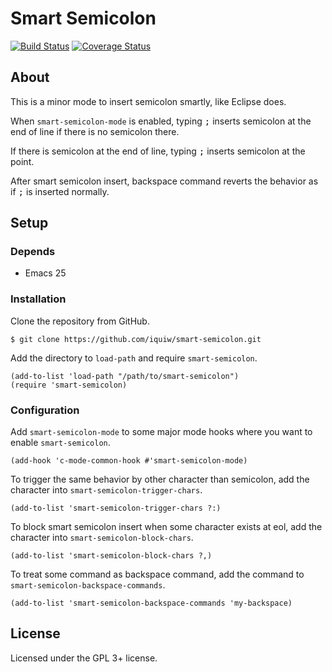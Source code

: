 Smart Semicolon
===============

[![Build Status](https://travis-ci.org/iquiw/smart-semicolon.svg?branch=master)](https://travis-ci.org/iquiw/smart-semicolon)
[![Coverage Status](https://coveralls.io/repos/github/iquiw/smart-semicolon/badge.svg?branch=master)](https://coveralls.io/github/iquiw/smart-semicolon?branch=master)

About
-----

This is a minor mode to insert semicolon smartly, like Eclipse does.

When `smart-semicolon-mode` is enabled, typing <kbd>;</kbd> inserts
semicolon at the end of line if there is no semicolon there.

If there is semicolon at the end of line, typing <kbd>;</kbd> inserts
semicolon at the point.

After smart semicolon insert, backspace command reverts the behavior as if
<kbd>;</kbd> is inserted normally.


Setup
-----

### Depends ###

* Emacs 25

### Installation ###

Clone the repository from GitHub.

``` console
$ git clone https://github.com/iquiw/smart-semicolon.git
```

Add the directory to `load-path` and require `smart-semicolon`.

``` emacs-lisp
(add-to-list 'load-path "/path/to/smart-semicolon")
(require 'smart-semicolon)
```

### Configuration

Add `smart-semicolon-mode` to some major mode hooks where you want to
enable `smart-semicolon`.

``` emacs-lisp
(add-hook 'c-mode-common-hook #'smart-semicolon-mode)
```

To trigger the same behavior by other character than semicolon, add the
character into `smart-semicolon-trigger-chars`.

``` emacs-lisp
(add-to-list 'smart-semicolon-trigger-chars ?:)
```

To block smart semicolon insert when some character exists at eol, add the
character into `smart-semicolon-block-chars`.

``` emacs-lisp
(add-to-list 'smart-semicolon-block-chars ?,)
```

To treat some command as backspace command, add the command to
`smart-semicolon-backspace-commands`.

``` emacs-lisp
(add-to-list 'smart-semicolon-backspace-commands 'my-backspace)
```

License
-------

Licensed under the GPL 3+ license.
